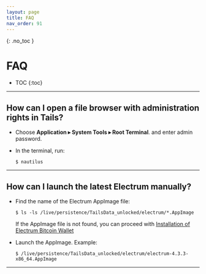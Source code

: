```yaml
---
layout: page
title: FAQ
nav_order: 91
---
```


{: .no_toc }
# FAQ 

- TOC
{:toc}


---
## How can I open a  file browser with administration rights in Tails?

* Choose **Application ▸ System Tools ▸ Root Terminal**. and enter admin password.


* In the terminal, run:
  ```shell
  $ nautilus
  ```


---
## How can I launch the latest Electrum manually?

* Find the name of the Electrum AppImage file:
  ```shell
  $ ls -ls /live/persistence/TailsData_unlocked/electrum/*.AppImage
  ```
  If the AppImage file is not found, you can proceed with [Installation of Electrum Bitcoin Wallet](install/electrum.html) 
  

* Launch the AppImage. Example:
  ```shell
  $ /live/persistence/TailsData_unlocked/electrum/electrum-4.3.3-x86_64.AppImage
  ```


---